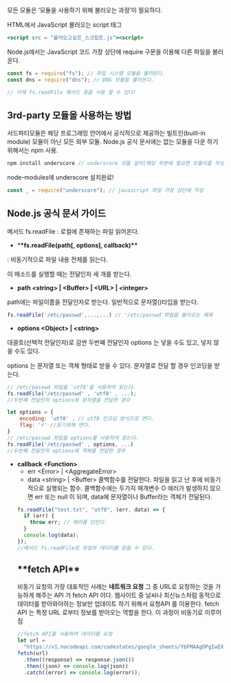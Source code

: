 모든 모듈은 ‘모듈을 사용하기 위해 불러오는 과정’이 필요하다.

HTML에서 JavaScript 불러오는 script 태그

```jsx
<script src = "불러오고싶은_스크립트.js"><script>
```

Node.js에서는 JavaScript 코드 가장 상단에 require 구문을 이용해 다른 파일을 불러온다.

```jsx
const fs = require("fs"); // 파일 시스템 모듈을 불러온다.
const dns = require("dns"); // DNS 모듈을 불러온다.

// 이제 fs.readFile 메서드 등을 사용 할 수 있다!
```

## 3rd-party 모듈을 사용하는 방법

서드파티모듈은 해당 프로그래밍 언어에서 공식적으로 제공하는 빌트인(built-in module) 모듈이 아닌 모든 외부 모듈. Node.js 공식 문서에는 없는 모듈을 다운 하기 위해서는 npm 사용.

```jsx
npm install underscore // underscore 모듈 설치(해당 부분에 필요한 모듈이름 작성)
```

node-modules에 underscore 설치완료!

```jsx
const _ = require("underscore"); // javascript 파일 가장 상단에 작성
```

## Node.js 공식 문서 가이드

메서드 fs.readFile : 로컬에 존재하는 파일 읽어온다.

- \***\*fs.readFile(path[, options], callback)\*\***

: 비동기적으로 파일 내용 전체를 읽는다.

이 메소드를 실행할 때는 전달인자 세 개를 받는다.

- **path \<string> | \<Buffer> | \<URL> | \<integer>**

path에는 파일이름을 전달인자로 받는다. 일반적으로 문자열(<string>)타입을 받는다.

```jsx
fs.readFile('/etc/passwd',...,...) // '/etc/passwd'파일을 불러오는 예제
```

- **options \<Object> | \<string>**

대괄호(선택적 전달인자)로 감싼 두번째 전달인자 options 는 넣을 수도 있고, 넣지 않을 수도 있다.

options 는 문자열 또는 객체 형태로 받을 수 있다. 문자열로 전달 할 경우 인코딩을 받는다.

```jsx
// /etc/passwd 파일을 'utf8'을 사용하여 읽는다.
fs.readFile('/etc/passwd' , 'utf8' , ...);
//두번째 전달인자 options에 문자열을 전달한 경우
```

```jsx
let options = {
	encoding: 'utf8' , // utf8 인코딩 방식으로 연다.
	flag: 'r' //읽기위해 연다.
}
// /etc/passwd 파일을 options를 사용하여 읽는다.
fs.readFile('/etc/passwd' , options, ...)
//두번째 전달인자 options에 객체를 전달한 경우
```

- **callback \<Function>**
  - err \<Error> | \<AggregateError>
  - data \<string> | \<Buffer>
    콜백함수를 전달한다. 파일을 읽고 난 후에 비동기적으로 실행되는 함수.
    콜백함수에는 두가지 매개변수 O
    에러가 발생하지 않으면 err 또는 null 이 되며, data에 문자열이나 Buffer라는 객체가 전달된다.
  ```jsx
  fs.readFile("test.txt", "utf8", (err, data) => {
    if (arr) {
      throw err; // 에러를 던진다.
    }
    console.log(data);
  });
  //메서드 fs.readFile로 파일의 데이터를 읽을 수 있다.
  ```
  ## \***\*fetch API\*\***
  비동기 요청의 가장 대표적인 사례는 **네트워크 요청**
  그 중 URL로 요청하는 것을 가능하게 해주는 API 가 fetch API 이다.
  웹사이트 중 날씨나 최신뉴스처럼 동적으로 데이터를 받아와야하는 정보만 업데이트 하기 위해서 요청API 를 이용한다.
  fetch API 는 특정 URL 로부터 정보를 받아오는 역할을 한다. 이 과정이 비동기로 이루어짐
  ```jsx
  //fetch API를 사용하여 데이터를 요청
  let url =
    "https://v1.nocodeapi.com/codestates/google_sheets/YbFMAAgOPgIwEXUU?tabId=최신뉴스";
  fetch(url)
    .then((response) => response.json())
    .then((json) => console.log(json))
    .catch((error) => console.log(error));
  ```
